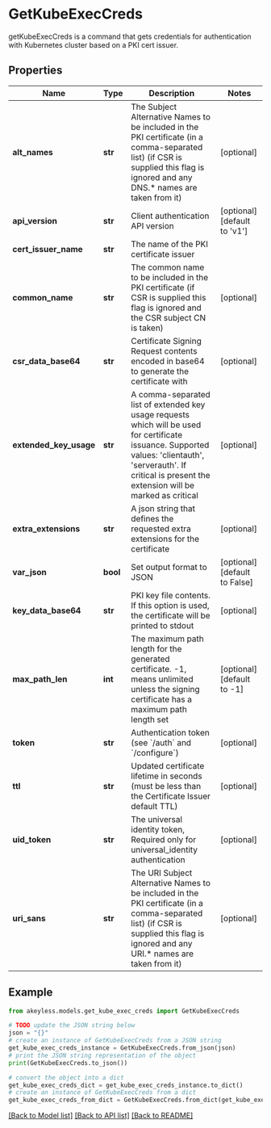 # GetKubeExecCreds

getKubeExecCreds is a command that gets credentials for authentication with Kubernetes cluster based on a PKI cert issuer.

## Properties

Name | Type | Description | Notes
------------ | ------------- | ------------- | -------------
**alt_names** | **str** | The Subject Alternative Names to be included in the PKI certificate (in a comma-separated list) (if CSR is supplied this flag is ignored and any DNS.* names are taken from it) | [optional] 
**api_version** | **str** | Client authentication API version | [optional] [default to 'v1']
**cert_issuer_name** | **str** | The name of the PKI certificate issuer | 
**common_name** | **str** | The common name to be included in the PKI certificate (if CSR is supplied this flag is ignored and the CSR subject CN is taken) | [optional] 
**csr_data_base64** | **str** | Certificate Signing Request contents encoded in base64 to generate the certificate with | [optional] 
**extended_key_usage** | **str** | A comma-separated list of extended key usage requests which will be used for certificate issuance. Supported values: &#39;clientauth&#39;, &#39;serverauth&#39;. If critical is present the extension will be marked as critical | [optional] 
**extra_extensions** | **str** | A json string that defines the requested extra extensions for the certificate | [optional] 
**var_json** | **bool** | Set output format to JSON | [optional] [default to False]
**key_data_base64** | **str** | PKI key file contents. If this option is used, the certificate will be printed to stdout | [optional] 
**max_path_len** | **int** | The maximum path length for the generated certificate. -1, means unlimited unless the signing certificate has a maximum path length set | [optional] [default to -1]
**token** | **str** | Authentication token (see &#x60;/auth&#x60; and &#x60;/configure&#x60;) | [optional] 
**ttl** | **str** | Updated certificate lifetime in seconds (must be less than the Certificate Issuer default TTL) | [optional] 
**uid_token** | **str** | The universal identity token, Required only for universal_identity authentication | [optional] 
**uri_sans** | **str** | The URI Subject Alternative Names to be included in the PKI certificate (in a comma-separated list) (if CSR is supplied this flag is ignored and any URI.* names are taken from it) | [optional] 

## Example

```python
from akeyless.models.get_kube_exec_creds import GetKubeExecCreds

# TODO update the JSON string below
json = "{}"
# create an instance of GetKubeExecCreds from a JSON string
get_kube_exec_creds_instance = GetKubeExecCreds.from_json(json)
# print the JSON string representation of the object
print(GetKubeExecCreds.to_json())

# convert the object into a dict
get_kube_exec_creds_dict = get_kube_exec_creds_instance.to_dict()
# create an instance of GetKubeExecCreds from a dict
get_kube_exec_creds_from_dict = GetKubeExecCreds.from_dict(get_kube_exec_creds_dict)
```
[[Back to Model list]](../README.md#documentation-for-models) [[Back to API list]](../README.md#documentation-for-api-endpoints) [[Back to README]](../README.md)


